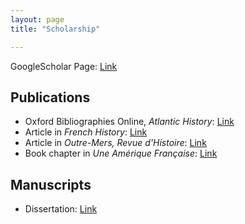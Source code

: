 ```yaml
---
layout: page
title: "Scholarship"

---
```



GoogleScholar Page: [Link](https://scholar.google.com/citations?user=8jtmeYUAAAAJ&amp;hl=en)

## Publications

- Oxford Bibliographies Online, _Atlantic History_: [Link](https://drive.google.com/file/d/1E-aXR8FHurDIJGhWrcERDPEunQA0EhkR/view?usp=sharing)
- Article in _French History_: [Link](https://drive.google.com/file/d/13HDaWQDQkAgnthVORFdYn4tqqhlsAguF/view?usp=sharing)
- Article in _Outre-Mers, Revue d&#39;Histoire_: [Link](https://drive.google.com/file/d/1vu30Q2K7J9b-gWbaCT_41QPmh0pFUqXd/view?usp=sharing)
- Book chapter in _Une Amérique Française_: [Link](https://drive.google.com/file/d/11tlLSyZsk0CGviQG3r8ItdsuyUudYvXS/view?usp=sharing)

## Manuscripts

- Dissertation: [Link](https://drive.google.com/file/d/1ywHXi5mUUO-OqxAZwqNq_DLvdJ8_UHwt/view?usp=sharing)
